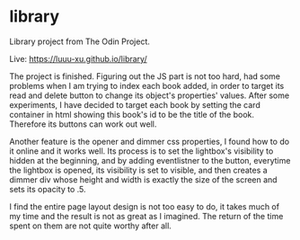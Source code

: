 # library
Library project from The Odin Project.

Live: https://luuu-xu.github.io/library/

The project is finished.
Figuring out the JS part is not too hard, had some problems when I am trying to index each book added, in order to target its read and delete button to change its object's properties' values.
After some experiments, I have decided to target each book by setting the card container in html showing this book's id to be the title of the book. Therefore its buttons can work out well.

Another feature is the opener and dimmer css properties, I found how to do it online and it works well. Its process is to set the lightbox's visibility to hidden at the beginning, and by adding eventlistner to the button, everytime the lightbox is opened, its visibility is set to visible, and then creates a dimmer div whose height and width is exactly the size of the screen and sets its opacity to .5.

I find the entire page layout design is not too easy to do, it takes much of my time and the result is not as great as I imagined. The return of the time spent on them are not quite worthy after all.
